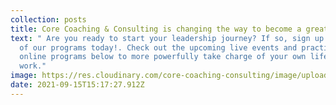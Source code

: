 ```yaml
---
collection: posts
title: Core Coaching & Consulting is changing the way to become a great leader!
text: " Are you ready to start your leadership journey? If so, sign up for one
  of our programs today!. Check out the upcoming live events and practical
  online programs below to more powerfully take charge of your own life and
  work."
image: https://res.cloudinary.com/core-coaching-consulting/image/upload/v1631719216/Testimonial_v2_iolaoc.png
date: 2021-09-15T15:17:27.912Z
---
```

